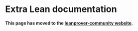 # Extra Lean documentation

**This page has moved to the
[leanprover-community website](https://leanprover-community.github.io/learn.html).**
